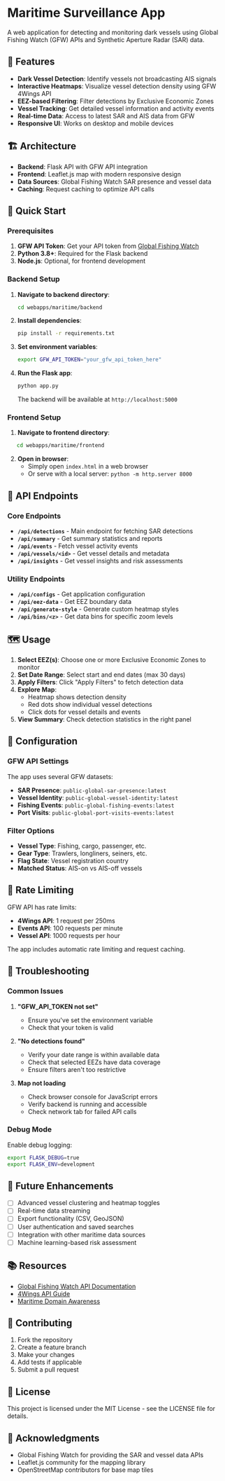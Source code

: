 # Maritime Surveillance App

A web application for detecting and monitoring dark vessels using Global Fishing Watch (GFW) APIs and Synthetic Aperture Radar (SAR) data.

## 🎯 Features

- **Dark Vessel Detection**: Identify vessels not broadcasting AIS signals
- **Interactive Heatmaps**: Visualize vessel detection density using GFW 4Wings API
- **EEZ-based Filtering**: Filter detections by Exclusive Economic Zones
- **Vessel Tracking**: Get detailed vessel information and activity events
- **Real-time Data**: Access to latest SAR and AIS data from GFW
- **Responsive UI**: Works on desktop and mobile devices

## 🏗️ Architecture

- **Backend**: Flask API with GFW API integration
- **Frontend**: Leaflet.js map with modern responsive design
- **Data Sources**: Global Fishing Watch SAR presence and vessel data
- **Caching**: Request caching to optimize API calls

## 🚀 Quick Start

### Prerequisites

1. **GFW API Token**: Get your API token from [Global Fishing Watch](https://globalfishingwatch.org/our-apis/tokens)
2. **Python 3.8+**: Required for the Flask backend
3. **Node.js**: Optional, for frontend development

### Backend Setup

1. **Navigate to backend directory**:
   ```bash
   cd webapps/maritime/backend
   ```

2. **Install dependencies**:
   ```bash
   pip install -r requirements.txt
   ```

3. **Set environment variables**:
   ```bash
   export GFW_API_TOKEN="your_gfw_api_token_here"
   ```

4. **Run the Flask app**:
   ```bash
   python app.py
   ```

   The backend will be available at `http://localhost:5000`

### Frontend Setup

1. **Navigate to frontend directory**:
```bash
   cd webapps/maritime/frontend
   ```

2. **Open in browser**:
   - Simply open `index.html` in a web browser
   - Or serve with a local server: `python -m http.server 8000`

## 📡 API Endpoints

### Core Endpoints

- **`/api/detections`** - Main endpoint for fetching SAR detections
- **`/api/summary`** - Get summary statistics and reports
- **`/api/events`** - Fetch vessel activity events
- **`/api/vessels/<id>`** - Get vessel details and metadata
- **`/api/insights`** - Get vessel insights and risk assessments

### Utility Endpoints

- **`/api/configs`** - Get application configuration
- **`/api/eez-data`** - Get EEZ boundary data
- **`/api/generate-style`** - Generate custom heatmap styles
- **`/api/bins/<z>`** - Get data bins for specific zoom levels

## 🗺️ Usage

1. **Select EEZ(s)**: Choose one or more Exclusive Economic Zones to monitor
2. **Set Date Range**: Select start and end dates (max 30 days)
3. **Apply Filters**: Click "Apply Filters" to fetch detection data
4. **Explore Map**: 
   - Heatmap shows detection density
   - Red dots show individual vessel detections
   - Click dots for vessel details and events
5. **View Summary**: Check detection statistics in the right panel

## 🔧 Configuration

### GFW API Settings

The app uses several GFW datasets:
- **SAR Presence**: `public-global-sar-presence:latest`
- **Vessel Identity**: `public-global-vessel-identity:latest`
- **Fishing Events**: `public-global-fishing-events:latest`
- **Port Visits**: `public-global-port-visits-events:latest`

### Filter Options

- **Vessel Type**: Fishing, cargo, passenger, etc.
- **Gear Type**: Trawlers, longliners, seiners, etc.
- **Flag State**: Vessel registration country
- **Matched Status**: AIS-on vs AIS-off vessels

## 🚨 Rate Limiting

GFW API has rate limits:
- **4Wings API**: 1 request per 250ms
- **Events API**: 100 requests per minute
- **Vessel API**: 1000 requests per hour

The app includes automatic rate limiting and request caching.

## 🐛 Troubleshooting

### Common Issues

1. **"GFW_API_TOKEN not set"**
   - Ensure you've set the environment variable
   - Check that your token is valid

2. **"No detections found"**
   - Verify your date range is within available data
   - Check that selected EEZs have data coverage
   - Ensure filters aren't too restrictive

3. **Map not loading**
   - Check browser console for JavaScript errors
   - Verify backend is running and accessible
   - Check network tab for failed API calls

### Debug Mode

Enable debug logging:
```bash
export FLASK_DEBUG=true
export FLASK_ENV=development
```

## 🔮 Future Enhancements

- [ ] Advanced vessel clustering and heatmap toggles
- [ ] Real-time data streaming
- [ ] Export functionality (CSV, GeoJSON)
- [ ] User authentication and saved searches
- [ ] Integration with other maritime data sources
- [ ] Machine learning-based risk assessment

## 📚 Resources

- [Global Fishing Watch API Documentation](https://globalfishingwatch.org/our-apis)
- [4Wings API Guide](https://globalfishingwatch.org/our-apis/4wings)
- [Maritime Domain Awareness](https://globalfishingwatch.org/our-work/maritime-domain-awareness)

## 🤝 Contributing

1. Fork the repository
2. Create a feature branch
3. Make your changes
4. Add tests if applicable
5. Submit a pull request

## 📄 License

This project is licensed under the MIT License - see the LICENSE file for details.

## 🙏 Acknowledgments

- Global Fishing Watch for providing the SAR and vessel data APIs
- Leaflet.js community for the mapping library
- OpenStreetMap contributors for base map tiles
